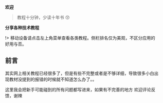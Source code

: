 **欢迎**

> 教程十分钟，少读十年书 😚

**分享各种技术教程**

!> 移动设备请点击左上角菜单查看各类教程。侧栏排名仅为美观，不区分应用的好用与否。

## 前言

其实网上相关教程已经很多了，但是有些不完整或者是不够详细，导致很多小白出现教材没提到的报错的时候就不知道怎么办了。。

这里我会把新手可能碰到的所有问题都写进来，如果有不完善的地方 欢迎评论反馈，谢辣

